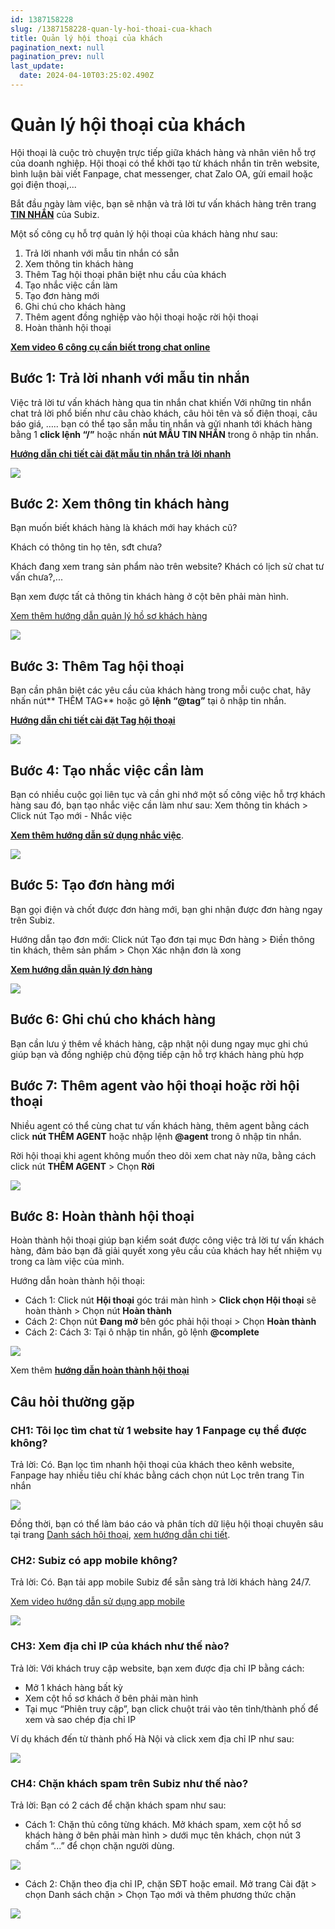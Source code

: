```yaml
---
id: 1387158228
slug: /1387158228-quan-ly-hoi-thoai-cua-khach
title: Quản lý hội thoại của khách
pagination_next: null
pagination_prev: null
last_update:
  date: 2024-04-10T03:25:02.490Z
---
```


# Quản lý hội thoại của khách






Hội thoại là cuộc trò chuyện trực tiếp giữa khách hàng và nhân viên hỗ trợ của doanh nghiệp. Hội thoại có thể khởi tạo từ khách nhắn tin trên website, bình luận bài viết Fanpage, chat messenger, chat Zalo OA, gửi email hoặc gọi điện thoại,...



Bắt đầu ngày làm việc, bạn sẽ nhận và trả lời tư vấn khách hàng trên trang **[TIN NHẮN](https://app.subiz.com.vn/convo)** của Subiz.

Một số công cụ hỗ trợ quản lý hội thoại của khách hàng như sau:

01. Trả lời nhanh với mẫu tin nhắn có sẵn
11. Xem thông tin khách hàng
21. Thêm Tag hội thoại phân biệt nhu cầu của khách
31. Tạo nhắc việc cần làm
41. Tạo đơn hàng mới
51. Ghi chú cho khách hàng
61. Thêm agent đồng nghiệp vào hội thoại hoặc rời hội thoại
71. Hoàn thành hội thoại



**[Xem video 6 công cụ cần biết trong chat online](https://www.youtube.com/watch?v=oi6nmPYPAPk&t=1s)**
## Bước 1: Trả lời nhanh với mẫu tin nhắn




Việc trả lời tư vấn khách hàng qua tin nhắn chat khiến Với những tin nhắn chat trả lời phổ biến như câu chào khách, câu hỏi tên và số điện thoại, câu báo giá, ….. bạn có thể tạo sẵn mẫu tin nhắn và gửi nhanh tới khách hàng bằng 1 **click lệnh “/”** hoặc nhấn **nút MẪU TIN NHẮN** trong ô nhập tin nhắn.

**[Hướng dẫn chi tiết cài đặt mẫu tin nhắn trả lời nhanh](https://subiz.com.vn/docs/1941951532-mau-tin-nhan)**


![](https://vcdn.subiz-cdn.com/file/e64aca01ffb86bdd5024a61600cf17defe27ed0d49586612d5403366a303a6bc_acpxkgumifuoofoosble)

## Bước 2: Xem thông tin khách hàng


Bạn muốn biết khách hàng là khách mới hay khách cũ? 

Khách có thông tin họ tên, sđt chưa? 

Khách đang xem trang sản phẩm nào trên website? Khách có lịch sử chat tư vấn chưa?,...



Bạn xem được tất cả thông tin khách hàng ở cột bên phải màn hình.

[Xem thêm hướng dẫn quản lý hồ sơ khách hàng](https://subiz.com.vn/docs/777741175-ho-so-khach-hang)




![](https://vcdn.subiz-cdn.com/file/34d77cefccde4def0481ef47efb56ccd6a1fc6f9708562da60fe25df3c3807b7_acpxkgumifuoofoosble)

## Bước 3: Thêm Tag hội thoại


Bạn cần phân biệt các yêu cầu của khách hàng trong mỗi cuộc chat, hãy nhấn nút** THÊM TAG** hoặc gõ **lệnh “@tag”** tại ô nhập tin nhắn.

**[Hướng dẫn chi tiết cài đặt Tag hội thoại](https://subiz.com.vn/docs/662546069-tag-hoi-thoai)**




![](https://vcdn.subiz-cdn.com/file/bbb15f2186c3f4bec88b3a90f9d9d65a3ce67f83d610dd782335d49fdd287875_acpxkgumifuoofoosble)



## Bước 4: Tạo nhắc việc cần làm


Bạn có nhiều cuộc gọi liên tục và cần ghi nhớ một số công việc hỗ trợ khách hàng sau đó, bạn tạo nhắc việc cần làm như sau: Xem thông tin khách > Click nút Tạo mới - Nhắc việc

**[Xem thêm hướng dẫn sử dụng nhắc việc](https://subiz.com.vn/docs/2039731542-nhac-viec-can-lam)**.




![](https://vcdn.subiz-cdn.com/file/92a82f323317c9a64e7beeb24bbc5b5de15360b28ec9f6db615030484b376e1d_acpxkgumifuoofoosble)

## Bước 5: Tạo đơn hàng mới


Bạn gọi điện và chốt được đơn hàng mới, bạn ghi nhận được đơn hàng ngay trên Subiz.

Hướng dẫn tạo đơn mới: Click nút Tạo đơn tại mục Đơn hàng > Điền thông tin khách, thêm sản phẩm > Chọn Xác nhận đơn là xong

**[Xem hướng dẫn quản lý đơn hàng](https://subiz.com.vn/docs/1276788659-don-hang)**


![](https://vcdn.subiz-cdn.com/file/b7c65146cd0684dd37aa2732d53dff89db4efaead5e09a96922ae9b9edf50b4c_acpxkgumifuoofoosble)

## Bước 6: Ghi chú cho khách hàng


Bạn cần lưu ý thêm về khách hàng, cập nhật nội dung ngay mục ghi chú giúp bạn và đồng nghiệp chủ động tiếp cận hỗ trợ khách hàng phù hợp
## Bước 7: Thêm agent vào hội thoại hoặc rời hội thoại


Nhiều agent có thể cùng chat tư vấn khách hàng, thêm agent bằng cách click **nút THÊM AGENT** hoặc nhập lệnh **@agent** trong ô nhập tin nhắn.



Rời hội thoại khi agent không muốn theo dõi xem chat này nữa, bằng cách click nút **THÊM AGENT** > Chọn **Rời**




![](https://vcdn.subiz-cdn.com/file/0ec90c8ea16e409d60f80cb12666cec8f927ea4a565de25af3d4b9a126e283b8_acpxkgumifuoofoosble)



## Bước 8: Hoàn thành hội thoại




Hoàn thành hội thoại giúp bạn kiểm soát được công việc trả lời tư vấn khách hàng, đảm bảo bạn đã giải quyết xong yêu cầu của khách hay hết nhiệm vụ trong ca làm việc của mình.



Hướng dẫn hoàn thành hội thoại:

- Cách 1: Click nút **Hội thoại** góc trái màn hình > **Click chọn Hội thoại** sẽ hoàn thành > Chọn nút **Hoàn thành**
- Cách 2: Chọn nút **Đang mở** bên góc phải hội thoại > Chọn **Hoàn thành**
- Cách 2: Cách 3: Tại ô nhập tin nhắn, gõ lệnh **@complete**


![](https://vcdn.subiz-cdn.com/file/8f9d220ae0b55906362ad14a39572f8855d8d00d442ab99a5492a6618c554a06_acpxkgumifuoofoosble)




Xem thêm **[hướng dẫn hoàn thành hội thoại](https://subiz.com.vn/docs/573485226-tu-dong-hoan-thanh-hoi-thoai)**


## Câu hỏi thường gặp

### CH1: Tôi lọc tìm chat từ 1 website hay 1 Fanpage cụ thể được không?


Trả lời: Có. Bạn lọc tìm nhanh hội thoại của khách theo kênh website, Fanpage hay nhiều tiêu chí khác bằng cách chọn nút Lọc trên trang Tin nhắn




![](https://vcdn.subiz-cdn.com/file/f9936ed1fe9a4e4e959d628bad0038b50887a3c90c27e3ca084ceada23a70ec0_acpxkgumifuoofoosble)


Đồng thời, bạn có thể làm báo cáo và phân tích dữ liệu hội thoại chuyên sâu tại trang [Danh sách hội thoại](https://app.subiz.com.vn/new-reports/convo-list), [xem hướng dẫn chi tiết](https://subiz.com.vn/docs/329849664-thong-ke-hoi-thoai#danh-s%C3%A1ch-h%E1%BB%99i-tho%E1%BA%A1i).


### CH2: Subiz có app mobile không?


Trả lời: Có. Bạn tải app mobile Subiz để sẵn sàng trả lời khách hàng 24/7.

[Xem video hướng dẫn sử dụng app mobile](https://www.youtube.com/watch?v=S9wVGrxhYks)


![](https://vcdn.subiz-cdn.com/file/d30c32b9fa60a4fc026e877ec78eb0578555358e9131c6b75ed8fdb53e2763cb_acpxkgumifuoofoosble)

### CH3: Xem địa chỉ IP của khách như thế nào?


Trả lời: Với khách truy cập website, bạn xem được địa chỉ IP bằng cách: 

- Mở 1 khách hàng bất kỳ
- Xem cột hồ sơ khách ở bên phải màn hình
- Tại mục “Phiên truy cập”, bạn click chuột trái vào tên tỉnh/thành phố để xem và sao chép địa chỉ IP



Ví dụ khách đến từ thành phố Hà Nội và click xem địa chỉ IP như sau:


![](https://vcdn.subiz-cdn.com/file/ca3eb5d7c97882b30739d626773bd27bc015b50d172e1a3dab9353960b6c5221_acpxkgumifuoofoosble)



### CH4: Chặn khách spam trên Subiz như thế nào?


Trả lời: Bạn có 2 cách để chặn khách spam như sau:

- Cách 1: Chặn thủ công từng khách. Mở khách spam, xem cột hồ sơ khách hàng ở bên phải màn hình > dưới mục tên khách, chọn nút 3 chấm “...” để chọn chặn người dùng.




![](https://vcdn.subiz-cdn.com/file/d978ad5f1f0c984a6fb0c6389173dcfe5a3b65b1c7615fc14a8305200e00b06e_acpxkgumifuoofoosble)




- Cách 2: Chặn theo địa chỉ IP, chặn SĐT hoặc email. Mở trang Cài đặt > chọn Danh sách chặn > Chọn Tạo mới và thêm phương thức chặn




![](https://vcdn.subiz-cdn.com/file/6b1ffab0f20089d0665c5b8b664dfd22b499709d2411e3a49671335d36dd629b_acpxkgumifuoofoosble)